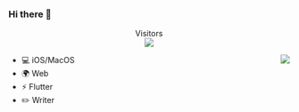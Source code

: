 ### Hi there 👋

<p align="center"> 
  Visitors<br><img src="https://profile-counter.glitch.me/ijinfeng/count.svg" />
</p>

<img align="right" src="https://github-readme-stats.vercel.app/api?username=ijinfeng&show_icons=true&icon_color=0366d6&text_color=24292e&bg_color=ffffff&hide_title=true" />

- 💻 iOS/MacOS
- 🌍 Web
- ⚡️ Flutter
- ✏️ Writer

<!--
**ijinfeng/ijinfeng** is a ✨ _special_ ✨ repository because its `README.md` (this file) appears on your GitHub profile.

Here are some ideas to get you started:

- 🔭 I’m currently working on ...
- 🌱 I’m currently learning ...
- 👯 I’m looking to collaborate on ...
- 🤔 I’m looking for help with ...
- 💬 Ask me about ...
- 📫 How to reach me: ...
- 😄 Pronouns: ...
- ⚡ Fun fact: ...
-->
